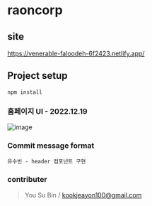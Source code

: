 # raoncorp
## site
https://venerable-faloodeh-6f2423.netlify.app/


## Project setup
```
npm install
```

### 홈페이지 UI - 2022.12.19
![image](https://user-images.githubusercontent.com/113181934/208384528-44bec888-7a87-48d7-adf5-a9aae63628c7.png)


### Commit message format
```
유수빈 - header 컴포넌트 구현
```

### contributer

> You Su Bin / kookjeayon100@gmail.com

